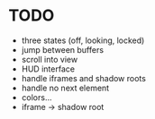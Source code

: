 # TODO
* three states (off, looking, locked)
* jump between buffers
* scroll into view
* HUD interface
* handle iframes and shadow roots
* handle no next element
* colors...
* iframe -> shadow root